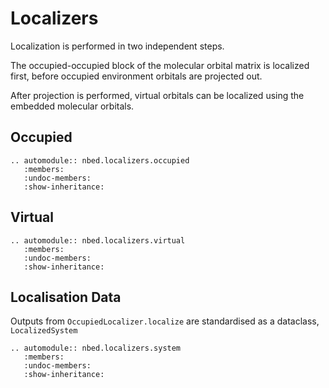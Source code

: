 # Localizers

Localization is performed in two independent steps.

The occupied-occupied block of the molecular orbital matrix is localized first,
before occupied environment orbitals are projected out.

After projection is performed, virtual orbitals can be localized using the embedded molecular orbitals.

## Occupied

```{eval-rst}
.. automodule:: nbed.localizers.occupied
   :members:
   :undoc-members:
   :show-inheritance:
```

## Virtual

```{eval-rst}
.. automodule:: nbed.localizers.virtual
   :members:
   :undoc-members:
   :show-inheritance:
```

## Localisation Data

Outputs from `OccupiedLocalizer.localize` are standardised as a dataclass, `LocalizedSystem`

```{eval-rst}
.. automodule:: nbed.localizers.system
   :members:
   :undoc-members:
   :show-inheritance:
```
